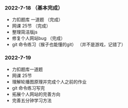 ### 2022-7-18  （基本完成）
- 力扣题库 一道题  （完成）
- 网课 25节 （完成）
- 整理简洁版js 
- 修复个人网站bug  （完成）
- git 命令练习（猴子也能懂的git） （并不是游戏，记错了）

### 2022-7-19 
- 力扣题库一道题 
- 网课 25节
- 理解轮播图原理并完成个人之前的作业
- git 命令练习写完
- 拓展个人网站的完善方向
- 完善五分钟学习方法